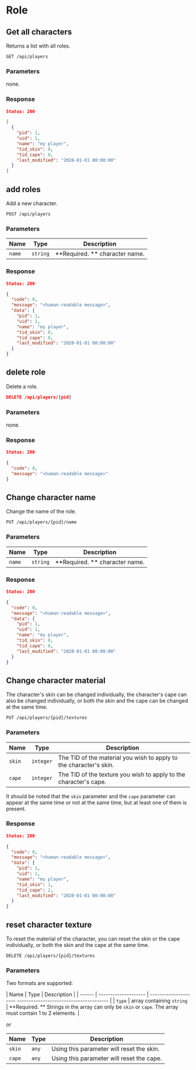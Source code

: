 # Role

## Get all characters

Returns a list with all roles.

````
GET /api/players
````

### Parameters

none.

### Response

````json
Status: 200

[
  {
    "pid": 1,
    "uid": 1,
    "name": "my player",
    "tid_skin": 0,
    "tid_cape": 0,
    "last_modified": "2020-01-01 00:00:00"
  }
]
````

## add roles

Add a new character.

````
POST /api/players
````

### Parameters

| Name | Type | Description |
| ------ | -------- | ------------------ |
| `name` | `string` | **Required. ** character name. |

### Response

````json
Status: 200

{
  "code": 0,
  "message": "<human-readable message>",
  "data": {
    "pid": 1,
    "uid": 1,
    "name": "my player",
    "tid_skin": 0,
    "tid_cape": 0,
    "last_modified": "2020-01-01 00:00:00"
  }
}
````

## delete role

Delete a role.

````json
DELETE /api/players/{pid}
````

### Parameters

none.

### Response

````json
Status: 200

{
  "code": 0,
  "message": "<human-readable message>"
}
````

## Change character name

Change the name of the role.

````
PUT /api/players/{pid}/name
````

### Parameters

| Name | Type | Description |
| ------ | -------- | ------------------ |
| `name` | `string` | **Required. ** character name. |

### Response

````json
Status: 200

{
  "code": 0,
  "message": "<human-readable message>",
  "data": {
    "pid": 1,
    "uid": 1,
    "name": "my player",
    "tid_skin": 0,
    "tid_cape": 0,
    "last_modified": "2020-01-01 00:00:00"
  }
}
````

## Change character material

The character's skin can be changed individually, the character's cape can also be changed individually, or both the skin and the cape can be changed at the same time.

````
PUT /api/players/{pid}/textures
````

### Parameters

| Name | Type | Description |
| ------ | --------- | ------------------------------ |
| `skin` | `integer` | The TID of the material you wish to apply to the character's skin. |
| `cape` | `integer` | The TID of the texture you wish to apply to the character's cape. |

It should be noted that the `skin` parameter and the `cape` parameter can appear at the same time or not at the same time, but at least one of them is present.

### Response

````json
Status: 200

{
  "code": 0,
  "message": "<human-readable message>",
  "data": {
    "pid": 1,
    "uid": 1,
    "name": "my player",
    "tid_skin": 1,
    "tid_cape": 2,
    "last_modified": "2020-01-01 00:00:00"
  }
}
````

## reset character texture

To reset the material of the character, you can reset the skin or the cape individually, or both the skin and the cape at the same time.

````
DELETE /api/players/{pid}/textures
````

### Parameters

Two formats are supported:

| Name | Type | Description |
| ------ | -------------------- | --------------------- --------------------------------------- |
| `type` | array containing `string` | **Required. ** Strings in the array can only be `skin` or `cape`. The array must contain 1 to 2 elements. |

or

| Name | Type | Description |
| ------ | ----- | ------------------------ |
| `skin` | `any` | Using this parameter will reset the skin. |
| `cape` | `any` | Using this parameter will reset the cape. |